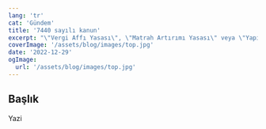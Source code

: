 ```yaml
---
lang: 'tr'
cat: 'Gündem'
title: '7440 sayılı kanun'
excerpt: "\"Vergi Affı Yasası\", \"Matrah Artırımı Yasası\" veya \"Yapılandırma Yasası\" olarak ta bilinen 7440 Sayılı Bazı Alacakların Yeniden Yapılandırılması İle Bazı Kanunlarda Değişiklik Yapılmasına Dair Kanun Resmi Gazete'de yayımlandı. Konu hakkında en çok merak edilen soruların cevaplarını yazımızda bulabilirsiniz."
coverImage: '/assets/blog/images/top.jpg'
date: '2022-12-29'
ogImage:
  url: '/assets/blog/images/top.jpg'
---
```


## Başlık

Yazi